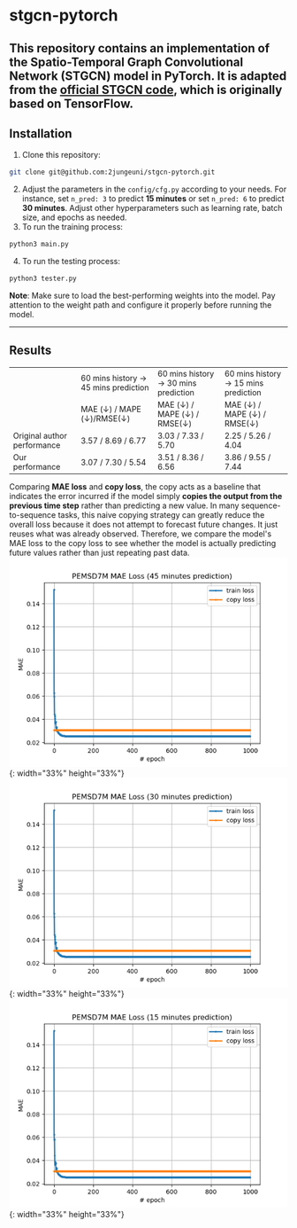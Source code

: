 # stgcn-pytorch

This repository contains an implementation of the Spatio-Temporal Graph Convolutional Network (STGCN) model in **PyTorch**.
It is adapted from the [official STGCN code](https://github.com/VeritasYin/STGCN_IJCAI-18), which is originally based on **TensorFlow**.
---
## Installation
1. Clone this repository:
```bash
git clone git@github.com:2jungeuni/stgcn-pytorch.git
```
2. Adjust the parameters in the `config/cfg.py` according to your needs. For instance, set `n_pred: 3` to predict **15 minutes** or set `n_pred: 6` to predict **30 minutes**. Adjust other hyperparameters such as learning rate, batch size, and epochs as needed.
3. To run the training process:
```bash
python3 main.py
```
4. To run the testing process:
```bash
python3 tester.py
```
**Note**: Make sure to load the best-performing weights into the model. Pay attention to the weight path and configure it properly before running the model. 

---
## Results
<table>
  <tr>
    <!-- (1,1) merged with (2,1) by rowspan="2" -->
    <td rowspan="2"></td>
    <td>60 mins history &rightarrow; 45 mins prediction </td>
    <td>60 mins history &rightarrow; 30 mins prediction</td>
    <td>60 mins history &rightarrow; 15 mins prediction</td>
  </tr>
  <tr>
    <!-- First column is merged above, so only three cells here -->
    <td>MAE (&darr;) / MAPE (&darr;)/RMSE(&darr;)</td>
    <td>MAE (&darr;) / MAPE (&darr;) / RMSE(&darr;)</td>
    <td>MAE (&darr;) / MAPE (&darr;) / RMSE(&darr;)</td>
  </tr>
  <tr>
    <td>Original author performance</td>
    <td>3.57 / 8.69 / 6.77</td>
    <td>3.03 / 7.33 / 5.70</td>
    <td>2.25 / 5.26 / 4.04</td>
  </tr>
  <tr>
    <td>Our performance</td>
    <td>3.07 / 7.30 / 5.54</td>
    <td>3.51 / 8.36 / 6.56</td>
    <td>3.86 / 9.55 / 7.44</td>
  </tr>
</table>

Comparing **MAE loss** and **copy loss**, the copy acts as a baseline that indicates the error incurred if the model simply **copies the output from the previous time step** rather than predicting a new value.
In many sequence-to-sequence tasks, this naive copying strategy can greatly reduce the overall loss because it does not attempt to forecast future changes. It just reuses what was already observed.
Therefore, we compare the model's MAE loss to the copy loss to see whether the model is actually predicting future values rather than just repeating past data.
![](plot/pemsd7-m/pemsd7m-mae-loss_45.png){: width="33%" height="33%"}
![](plot/pemsd7-m/pemsd7m-mae-loss_30.png){: width="33%" height="33%"}
![](plot/pemsd7-m/pemsd7m-mae-loss_15.png){: width="33%" height="33%"}